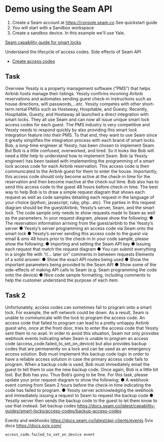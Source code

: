 # Demo using the Seam API

1. Create a Seam account at https://console.seam.co See quickstart guide
2. You will start with a Sandbox workspace
3. Create a sandbox device. In this example we'll use Yale.



[Seam capability guide for smart locks](https://docs.seam.co/latest/capability-guides/smart-locks)

Understand the lifecycle of access codes. Side effects of Seam API
* [Create access codes](https://docs.seam.co/latest/capability-guides/smart-locks/access-codes/creating-access-codes)



## Task

Overview
Yessty is a property management software (“PMS”) that helps Airbnb hosts manage their listings. Yessty confirms incoming Airbnb reservations and automates sending guest check-in instructions such as house directions, wifi passwords,...etc. Yessty competes with other short-term rental PMSs such as Hostaway, Hospitable, and Guesty.
Recently, Hospitable, Guesty, and Hostaway all launched a direct integration with smart locks. They all use Seam and can now all issue unique smart lock access codes for each guest.
The PMS industry is very competitive and Yessty needs to respond quickly by also providing this smart lock integration feature into their PMS. To that end, they want to use Seam since it greatly simplifies the integration process with each brand of smart locks.
Bob, a long-time engineer at Yessty, has been chosen to implement Seam. But Bob is a little confused, overworked, and tired. So it looks like Bob will need a little help to understand how to implement Seam.
Bob (a Yessty engineer) has been tasked with implementing the programming of a smart lock access code for each Airbnb reservation. This access code is then communicated to the Airbnb guest for them to enter the house.
Importantly, this access code should only become active at the check-in time for the reservation and then become inactive at the check-out time. Bob also has to send this access code to the guest 48 hours before check-in time.
The best way to help Bob is to draw a simple request diagram that shows each request as well as code samples detailing each request in the language of your choice (python, javascript, ruby, php...etc). The parties in this request diagram should be the guest/Airbnb, Yessty’s server, Seam, and the smart lock. The code sample only needs to show requests made to Seam as well as the parameters.
In your request diagram, please show the following:
● The reservation information arriving from the guest/airbnb to the Yessty’s server
● Yessty’s server programming an access code via Seam onto the smart lock
● Yessty’s server sending this access code to the guest via email & sms 48 hours prior to
the check-in
In your code sample, please show the following:
● Importing and setting the Seam API key
● Issuing each request that match the request diagram
● You can submit everything in a single file with “//... later on” comments in between
requests
Elements of a solid answer:
● Show the exact API routes being used
● Show the important parameters being provided to the Seam API
● Show some of the side-effects of making API calls to Seam (e.g. Seam programming the
code onto the device)
● Nice code sample formatting, including comments to help the customer understand the
purpose of each item.

## Task 2
Unfortunately, access codes can sometimes fail to program onto a smart lock. For example, the wifi network could be down. As a result, Seam is unable to communicate with the lock to program the access code.
An access code that failed to program can lead to a pretty unhappy Airbnb guest who, once at the front door, tries to enter the access code that Yessty sent them to no avail.
In order to avoid this situation, Seam not only provides webhook events indicating when Seam is unable to program an access code (access_code.failed_to_set_on_device) but also provides backup codes that are permanently on a lock and can be used as an emergency access solution.
Bob must implement this backup code logic in order to have a reliable access solution in case the primary access code fails to program. When a backup code is used, Bob must immediately email the guest to tell them to use the new backup code.
Once again, Bob is a little bit lost. But Bob has you. Thus Bob’s going to be fine.
For this task, please update your prior request diagram to show the following:
● A webhook event coming from Seam 2 hours before the check-in time indicating the
code has failed to program.
● Yessty server acknowledging the webhook and immediately issuing a request to Seam
to request the backup code
● Yesstly server then sends the backup code to the guest to let them know to use that
instead.
Set backup codes https://docs.seam.co/latest/capability-guides/smart-locks/access-codes/backup-access-codes

Events and webhooks
https://docs.seam.co/latest/api-clients/events
Svix docs https://docs.svix.com/

`access_code.failed_to_set_on_device event`